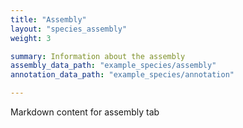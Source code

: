```yaml
---
title: "Assembly"
layout: "species_assembly"
weight: 3

summary: Information about the assembly
assembly_data_path: "example_species/assembly"
annotation_data_path: "example_species/annotation"

---
```


Markdown content for assembly tab